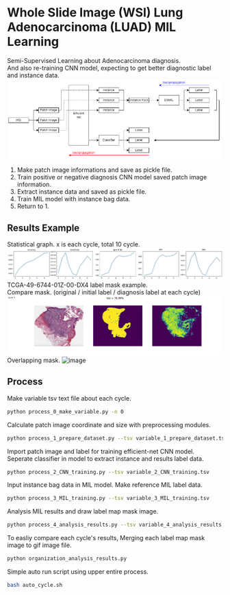 # Whole Slide Image (WSI) Lung Adenocarcinoma (LUAD) MIL Learning
   
Semi-Supervised Learning about Adenocarcinoma diagnosis.   
And also re-training CNN model, expecting to get better diagnostic label and instance data.   
![image](./readme_image/learning_process.png)   
1. Make patch image informations and save as pickle file.   
2. Train positive or negative diagnosis CNN model saved patch image information.   
3. Extract instance data and saved as pickle file.   
4. Train MIL model with instance bag data.   
5. Return to 1.   
   
## Results Example
Statistical graph. x is each cycle, total 10 cycle.
![image](./analysis/statistical_graph.jpg)   
TCGA-49-6744-01Z-00-DX4 label mask example.   
Compare mask. (original / initial label / diagnosis label at each cycle)
![image](./analysis/gif/compare/TCGA-49-6744-01Z-00-DX4.gif)   
Overlapping mask.
![image](./analysis/gif/overlap/TCGA-49-6744-01Z-00-DX4.gif)   
   
## Process
Make variable tsv text file about each cycle.   
```bash
python process_0_make_variable.py -n 0
```
   
Calculate patch image coordinate and size with preprocessing modules.   
```bash
python process_1_prepare_dataset.py --tsv variable_1_prepare_dataset.tsv
```
   
Import patch image and label for training efficient-net CNN model.   
Seperate classifier in model to extract instance and results label data.    
```bash
python process_2_CNN_training.py --tsv variable_2_CNN_training.tsv
```
   
Input instance bag data in MIL model. Make reference MIL label data.   
```bash
python process_3_MIL_training.py --tsv variable_3_MIL_training.tsv
```
   
Analysis MIL results and draw label map mask image.   
```bash
python process_4_analysis_results.py --tsv variable_4_analysis_results.tsv
```
   
To easliy compare each cycle's results, Merging each label map mask image to gif image file.   
```bash
python organization_analysis_results.py
```
   
Simple auto run script using upper entire process.   
```bash
bash auto_cycle.sh
```
